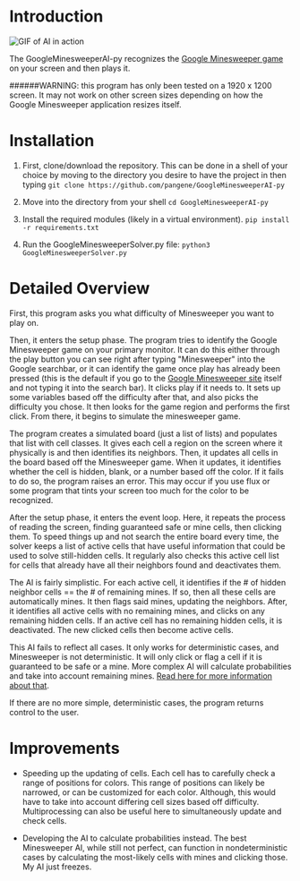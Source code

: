 # Introduction

![GIF of AI in action](https://github.com/pangene/GoogleMinesweeperAI-py/blob/master/readme_images/example.gif)

The GoogleMinesweeperAI-py recognizes the [Google Minesweeper game](https://www.google.com/fbx?fbx=minesweeper) on your screen and then plays it.

######WARNING: this program has only been tested on a 1920 x 1200 screen. It may not work on other screen sizes depending on how the Google Minesweeper application resizes itself.

# Installation

1. First, clone/download the repository. This can be done in a shell of your choice by moving to the directory you desire to have the project in then typing ```git clone https://github.com/pangene/GoogleMinesweeperAI-py```

2. Move into the directory from your shell ```cd GoogleMinesweeperAI-py```

3. Install the required modules (likely in a virtual environment). ```pip install -r requirements.txt```

3. Run the GoogleMinesweeperSolver.py file: ```python3 GoogleMinesweeperSolver.py```

# Detailed Overview

First, this program asks you what difficulty of Minesweeper you want to play on. 

Then, it enters the setup phase. The program tries to identify the Google Minesweeper game on your primary monitor. It can do this either through the play button you can see right after typing "Minesweeper" into the Google searchbar, or it can identify the game once play has already been pressed (this is the default if you go to the [Google Minesweeper site](https://www.google.com/fbx?fbx=minesweeper) itself and not typing it into the search bar). It clicks play if it needs to. It sets up some variables based off the difficulty after that, and also picks the difficulty you chose. It then looks for the game region and performs the first click. From there, it begins to simulate the minesweeper game.

The program creates a simulated board (just a list of lists) and populates that list with cell classes. It gives each cell a region on the screen where it physically is and then identifies its neighbors. Then, it updates all cells in the board based off the Minesweeper game. When it updates, it identifies whether the cell is hidden, blank, or a number based off the color. If it fails to do so, the program raises an error. This may occur if you use flux or some program that tints your screen too much for the color to be recognized.

After the setup phase, it enters the event loop. Here, it repeats the process of reading the screen, finding guaranteed safe or mine cells, then clicking them. To speed things up and not search the entire board every time, the solver keeps a list of active cells that have useful information that could be used to solve still-hidden cells. It regularly also checks this active cell list for cells that already have all their neighbors found and deactivates them.

The AI is fairly simplistic. For each active cell, it identifies if the # of hidden neighbor cells == the # of remaining mines. If so, then all these cells are automatically mines. It then flags said mines, updating the neighbors. After, it identifies all active cells with no remaining mines, and clicks on any remaining hidden cells. If an active cell has no remaining hidden cells, it is deactivated. The new clicked cells then become active cells.

This AI fails to reflect all cases. It only works for deterministic cases, and Minesweeper is not deterministic. It will only click or flag a cell if it is guaranteed to be safe or a mine. More complex AI will calculate probabilities and take into account remaining mines. [Read here for more information about that](https://luckytoilet.wordpress.com/2012/12/23/2125/).

If there are no more simple, deterministic cases, the program returns control to the user.

# Improvements

* Speeding up the updating of cells. Each cell has to carefully check a range of positions for colors. This range of positions can likely be narrowed, or can be customized for each color. Although, this would have to take into account differing cell sizes based off difficulty. Multiprocessing can also be useful here to simultaneously update and check cells.

* Developing the AI to calculate probabilities instead. The best Minesweeper AI, while still not perfect, can function in nondeterministic cases by calculating the most-likely cells with mines and clicking those. My AI just freezes.
